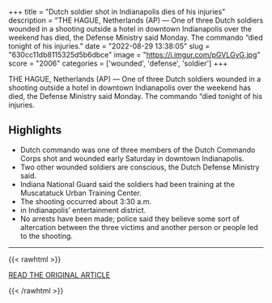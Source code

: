 +++
title = "Dutch soldier shot in Indianapolis dies of his injuries"
description = "THE HAGUE, Netherlands (AP) — One of three Dutch soldiers wounded in a shooting outside a hotel in downtown Indianapolis over the weekend has died, the Defense Ministry said Monday. The commando “died tonight of his injuries."
date = "2022-08-29 13:38:05"
slug = "630cc11db8115325d5b6dbce"
image = "https://i.imgur.com/pGVLGvG.jpg"
score = "2006"
categories = ['wounded', 'defense', 'soldier']
+++

THE HAGUE, Netherlands (AP) — One of three Dutch soldiers wounded in a shooting outside a hotel in downtown Indianapolis over the weekend has died, the Defense Ministry said Monday. The commando “died tonight of his injuries.

## Highlights

- Dutch commando was one of three members of the Dutch Commando Corps shot and wounded early Saturday in downtown Indianapolis.
- Two other wounded soldiers are conscious, the Dutch Defense Ministry said.
- Indiana National Guard said the soldiers had been training at the Muscatatuck Urban Training Center.
- The shooting occurred about 3:30 a.m.
- in Indianapolis’ entertainment district.
- No arrests have been made; police said they believe some sort of altercation between the three victims and another person or people led to the shooting.

---

{{< rawhtml >}}
  <p class="article-category">
    <a target="_blank" href="https://apnews.com/article/shootings-indiana-indianapolis-netherlands-44132830108d18ff2a4a2d367132cd7e">READ THE ORIGINAL ARTICLE</a>
  </p>
{{< /rawhtml >}}
